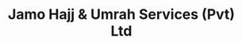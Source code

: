---
title: "Jamo Hajj & Umrah Services (Pvt) Ltd"
url: /karachi/jamo-hajj-and-umrah-services-pvt-ltd/
shop: travel agency
---